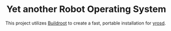 <h1 align="center">Yet another Robot Operating System</h1>

This project utilizes [Buildroot](https://buildroot.org/) to create a fast, portable installation for [yrosd](https://github.com/xslendix/yrosd).

